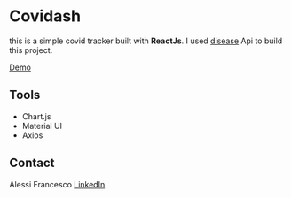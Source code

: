 # Covidash

this is a simple covid tracker built with **ReactJs**.
I used [disease](https://disease.sh/) Api to build
this project.

[Demo](https://covidashboard.netlify.app/)

## Tools
- Chart.js
- Material UI
- Axios


## Contact
  Alessi Francesco
 [LinkedIn](https://www.linkedin.com/in/francesco-aless/)

